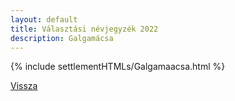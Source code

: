 ```yaml
---
layout: default
title: Választási névjegyzék 2022
description: Galgamácsa
---
```


{% include settlementHTMLs/Galgamaacsa.html %}

[Vissza](./)